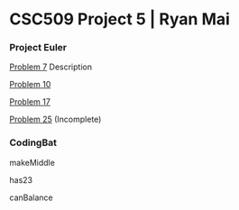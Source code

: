 [//]: # (https://www.markdownguide.org/basic-syntax/)
# CSC509 Project 5 | Ryan Mai

### **Project Euler**
[Problem 7](https://projecteuler.net/problem=7)
Description

[Problem 10](https://projecteuler.net/problem=10)

[Problem 17](https://projecteuler.net/problem=17)

[Problem 25](https://projecteuler.net/problem=25) (Incomplete)

### **CodingBat**
makeMiddle

has23

canBalance
